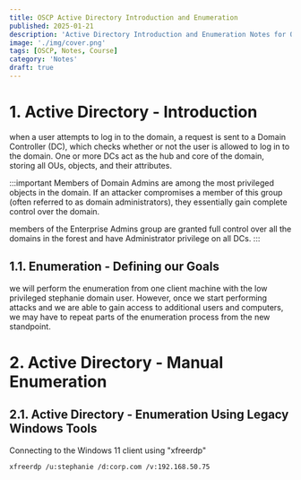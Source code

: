 ```yaml
---
title: OSCP Active Directory Introduction and Enumeration
published: 2025-01-21
description: 'Active Directory Introduction and Enumeration Notes for OSCP'
image: './img/cover.png'
tags: [OSCP, Notes, Course]
category: 'Notes'
draft: true 
---
```


# 1. Active Directory - Introduction

when a user attempts to log in to the domain, a request is sent to a Domain Controller (DC), which checks whether or not the user is allowed to log in to the domain. One or more DCs act as the hub and core of the domain, storing all OUs, objects, and their attributes.

:::important
Members of Domain Admins are among the most privileged objects in the domain. If an attacker compromises a member of this group (often referred to as domain administrators), they essentially gain complete control over the domain.

members of the Enterprise Admins group are granted full control over all the domains in the forest and have Administrator privilege on all DCs.
:::

## 1.1. Enumeration - Defining our Goals

we will perform the enumeration from one client machine with the low privileged stephanie domain user. However, once we start performing attacks and we are able to gain access to additional users and computers, we may have to repeat parts of the enumeration process from the new standpoint.

# 2. Active Directory - Manual Enumeration
## 2.1. Active Directory - Enumeration Using Legacy Windows Tools

Connecting to the Windows 11 client using "xfreerdp"
```bash
xfreerdp /u:stephanie /d:corp.com /v:192.168.50.75
```

